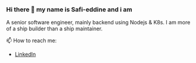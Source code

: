 ### Hi there 👋 my name is Safi-eddine and i am
A senior software engineer, mainly backend using Nodejs & K8s. I am more of a ship builder than a ship maintainer.

📫 How to reach me: 
  - [LinkedIn](https://www.linkedin.com/in/safi-eddine-bouhentala/)


<!--
**apotox/apotox** is a ✨ _special_ ✨ repository because its `README.md` (this file) appears on your GitHub profile.

Here are some ideas to get you started:

- 🔭 I’m currently working on ...
- 🌱 I’m currently learning ...
- 👯 I’m looking to collaborate on ...
- 🤔 I’m looking for help with ...
- 💬 Ask me about ...
- 📫 How to reach me: ...
- 😄 Pronouns: ...
- ⚡ Fun fact: ...
-->
